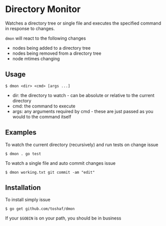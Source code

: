 # Directory Monitor

Watches a directory tree or single file and executes the specified command in response to changes.

`dmon` will react to the following changes
* nodes being added to a directory tree
* nodes being removed from a directory tree
* node mtimes changing

## Usage

    $ dmon <dir> <cmd> [args ...]

* dir: the directory to watch - can be absolute or relative to the current directory
* cmd: the command to execute
* args: any arguments required by cmd - these are just passed as you would to the command itself

## Examples

To watch the current directory (recursively) and run tests on change issue

    $ dmon . go test

To watch a single file and auto commit changes issue

    $ dmon working.txt git commit -am "edit"

## Installation

To install simply issue

    $ go get github.com/toshaf/dmon

If your `$GOBIN` is on your path, you should be in business
